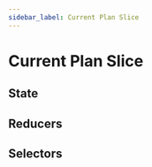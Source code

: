 ```yaml
---
sidebar_label: Current Plan Slice
---
```


# Current Plan Slice

## State

## Reducers

## Selectors


